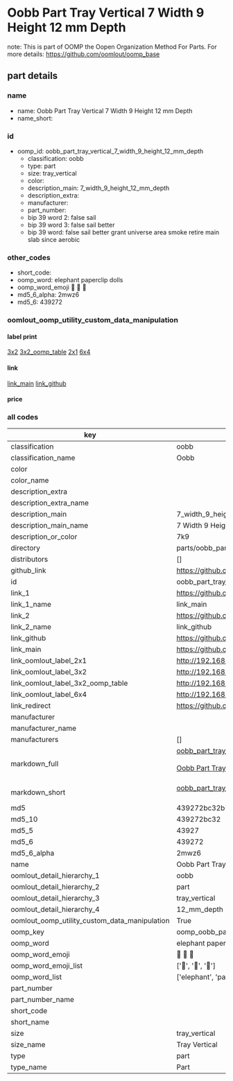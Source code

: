 # Oobb Part Tray Vertical 7 Width 9 Height 12 mm Depth  

note: This is part of OOMP the Oopen Organization Method For Parts. For more details: https://github.com/oomlout/oomp_base

##  part details
  







### name
* name: Oobb Part Tray Vertical 7 Width 9 Height 12 mm Depth
* name_short: 
### id
* oomp_id: oobb_part_tray_vertical_7_width_9_height_12_mm_depth
  * classification: oobb
  * type: part
  * size: tray_vertical
  * color: 
  * description_main: 7_width_9_height_12_mm_depth
  * description_extra: 
  * manufacturer: 
  * part_number: 
  * bip 39 word 2: false sail
  * bip 39 word 3: false sail better
  * bip 39 word: false sail better grant universe area smoke retire main slab since aerobic

### other_codes
* short_code: 
* oomp_word: elephant paperclip dolls
* oomp_word_emoji :elephant: :paperclip: :dolls:
* md5_6_alpha: 2mwz6
* md5_6: 439272






### oomlout_oomp_utility_custom_data_manipulation
#### label print
[3x2](http://192.168.1.245:1112/?label=oomp%202mwz6)
[3x2_oomp_table](http://192.168.1.108:1112/?label=oomp%202mwz6)
[2x1](http://192.168.1.242:1112/?label=oomp%202mwz6)
[6x4](http://192.168.1.55:1112/?label=oomp%202mwz6)    

#### link

[link_main](https://github.com/oomlout/oomlout_oomp_version_1_messy/tree/main/parts/oobb_part_tray_vertical_7_width_9_height_12_mm_depth) [link_github](https://github.com/oomlout/oomlout_oomp_version_1_messy/tree/main/parts/oobb_part_tray_vertical_7_width_9_height_12_mm_depth)                             

#### price







### all codes 
| key | value |  
| --- | --- |  
| classification | oobb |  
| classification_name | Oobb |  
| color |  |  
| color_name |  |  
| description_extra |  |  
| description_extra_name |  |  
| description_main | 7_width_9_height_12_mm_depth |  
| description_main_name | 7 Width 9 Height 12 mm Depth |  
| description_or_color | 7k9 |  
| directory | parts/oobb_part_tray_vertical_7_width_9_height_12_mm_depth |  
| distributors | [] |  
| github_link | https://github.com/oomlout/oomlout_oomp_part_src/tree/main/parts/oobb_part_tray_vertical_7_width_9_height_12_mm_depth |  
| id | oobb_part_tray_vertical_7_width_9_height_12_mm_depth |  
| link_1 | https://github.com/oomlout/oomlout_oomp_version_1_messy/tree/main/parts/oobb_part_tray_vertical_7_width_9_height_12_mm_depth |  
| link_1_name | link_main |  
| link_2 | https://github.com/oomlout/oomlout_oomp_version_1_messy/tree/main/parts/oobb_part_tray_vertical_7_width_9_height_12_mm_depth |  
| link_2_name | link_github |  
| link_github | https://github.com/oomlout/oomlout_oomp_version_1_messy/tree/main/parts/oobb_part_tray_vertical_7_width_9_height_12_mm_depth |  
| link_main | https://github.com/oomlout/oomlout_oomp_version_1_messy/tree/main/parts/oobb_part_tray_vertical_7_width_9_height_12_mm_depth |  
| link_oomlout_label_2x1 | http://192.168.1.242:1112/?label=oomp%202mwz6 |  
| link_oomlout_label_3x2 | http://192.168.1.245:1112/?label=oomp%202mwz6 |  
| link_oomlout_label_3x2_oomp_table | http://192.168.1.108:1112/?label=oomp%202mwz6 |  
| link_oomlout_label_6x4 | http://192.168.1.55:1112/?label=oomp%202mwz6 |  
| link_redirect | https://github.com/oomlout/oomlout_oomp_version_1_messy/tree/main/parts/oobb_part_tray_vertical_7_width_9_height_12_mm_depth |  
| manufacturer |  |  
| manufacturer_name |  |  
| manufacturers | [] |  
| markdown_full | [oobb_part_tray_vertical_7_width_9_height_12_mm_depth](none)<br>[](none)<br>[Oobb Part Tray Vertical 7 Width 9 Height 12 Mm Depth](none)<br><br> |  
| markdown_short | [oobb_part_tray_vertical_7_width_9_height_12_mm_depth](none)<br><br> |  
| md5 | 439272bc32b7f9982d76e65a2b2f8a92 |  
| md5_10 | 439272bc32 |  
| md5_5 | 43927 |  
| md5_6 | 439272 |  
| md5_6_alpha | 2mwz6 |  
| name | Oobb Part Tray Vertical 7 Width 9 Height 12 mm Depth |  
| oomlout_detail_hierarchy_1 | oobb |  
| oomlout_detail_hierarchy_2 | part |  
| oomlout_detail_hierarchy_3 | tray_vertical |  
| oomlout_detail_hierarchy_4 | 12_mm_depth |  
| oomlout_oomp_utility_custom_data_manipulation | True |  
| oomp_key | oomp_oobb_part_tray_vertical_7_width_9_height_12_mm_depth |  
| oomp_word | elephant paperclip dolls |  
| oomp_word_emoji | :elephant: :paperclip: :dolls: |  
| oomp_word_emoji_list | [':elephant:', ':paperclip:', ':dolls:'] |  
| oomp_word_list | ['elephant', 'paperclip', 'dolls'] |  
| part_number |  |  
| part_number_name |  |  
| short_code |  |  
| short_name |  |  
| size | tray_vertical |  
| size_name | Tray Vertical |  
| type | part |  
| type_name | Part |  
